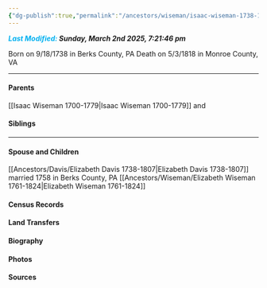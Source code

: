 ```yaml
---
{"dg-publish":true,"permalink":"/ancestors/wiseman/isaac-wiseman-1738-1818/","tags":["Isaac-Wiseman-Jr"]}
---
```


***<font color="#00b0f0">Last Modified:</font> Sunday, March 2nd 2025, 7:21:46 pm***

Born on  9/18/1738 in Berks County, PA
Death on 5/3/1818 in Monroe County, VA
   
---
#### Parents

[[Isaac Wiseman 1700-1779\|Isaac Wiseman 1700-1779]] and <!-- Link to mother-->
#### Siblings
<!-- Link to sibling -->

---
#### Spouse and Children
[[Ancestors/Davis/Elizabeth Davis 1738-1807\|Elizabeth Davis 1738-1807]] married 1758 in Berks County, PA
[[Ancestors/Wiseman/Elizabeth Wiseman 1761-1824\|Elizabeth Wiseman 1761-1824]]

#### Census Records

#### Land Transfers

#### Biography

#### Photos

#### Sources

